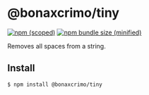 # @bonaxcrimo/tiny

[![npm (scoped)](https://img.shields.io/npm/v/@bonaxcrimo/tiny.svg)](https://www.npmjs.com/package/@bonaxcrimo/tiny)
[![npm bundle size (minified)](https://img.shields.io/bundlephobia/min/@bonaxcrimo/tiny.svg)](https://www.npmjs.com/package/@bonaxcrimo/tiny)

Removes all spaces from a string.

## Install

```
$ npm install @bonaxcrimo/tiny
```
